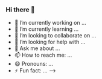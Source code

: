 ### Hi there 👋
- 🔭 I’m currently working on ...
- 🌱 I’m currently learning ...
- 👯 I’m looking to collaborate on ...
- 🤔 I’m looking for help with ...
- 💬 Ask me about ...
- 📫 How to reach me: ...
- 😄 Pronouns: ...
- ⚡ Fun fact: ...
-->
<!--
**Mandark115/Mandark115** is a ✨ _special_ ✨ repository because its `README.md` (this file) appears on your GitHub profile.

Here are some ideas to get you started:

